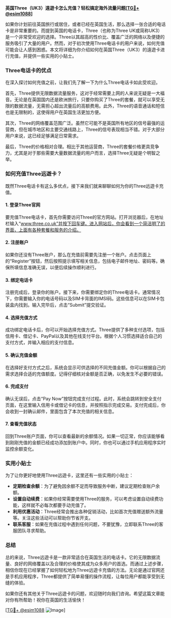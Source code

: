 **英国Three（UK3）遠遊卡怎么充值？轻松搞定海外流量问题[[TG💪+ @esim1088](https://t.me/s/esim1088)]**

如果你计划前往英国旅行或居住，或者已经在英国生活，那么选择一张合适的电话卡是非常重要的。而提到英国的电话卡，Three（也称为Three UK或简称UK3）是一个非常受欢迎的选择。Three以其超高的性价比、覆盖广泛的网络以及便捷的服务吸引了大量的用户。然而，对于初次使用Three电话卡的用户来说，如何充值可能会让人感到困惑。本文将详细为你介绍如何在英国Three（UK3）的遠遊卡进行充值，并提供一些实用的小贴士。

### Three电话卡的优点

在深入探讨如何充值之前，让我们先了解一下为什么Three电话卡如此受欢迎。

首先，Three提供无限数据流量服务，这对于经常需要上网的人来说无疑是一大福音。无论是在英国国内还是欧洲旅行，只要你购买了Three的套餐，就可以享受无限的数据流量，无需担心超出流量后的高额费用。此外，Three的语音通话和短信也是无限制的，这使得用户在英国生活更加方便。

其次，Three的网络覆盖范围广泛。虽然它可能不是英国所有地区的信号最强的运营商，但在城市地区和主要交通线路上，Three的信号表现相当不错。对于大部分用户来说，这已经足够满足日常需求。

最后，Three的价格相对合理。相比于其他运营商，Three的套餐价格更具竞争力，尤其是对于那些需要大量数据流量的用户而言，选择Three无疑是个明智之举。

### 如何充值Three远遊卡？

既然Three电话卡有这么多优点，接下来我们就来聊聊如何为你的Three远遊卡充值。

#### 1. 登录Three官网

要充值Three电话卡，首先你需要访问Three的官方网站。打开浏览器后，在地址栏输入“www.three.co.uk”并按下回车键。进入网站后，你会看到一个简洁明了的界面，上面有各种套餐和服务的介绍。

#### 2. 注册账户

如果你还没有Three账户，那么在充值前需要先注册一个账户。点击页面上的“Register”按钮，然后按照提示填写相关信息，包括电子邮件地址、密码等。确保所填信息准确无误，以便后续操作顺利进行。

#### 3. 绑定电话卡

注册完成后，登录你的账户。接下来，你需要绑定你的Three电话卡。通常情况下，你需要输入你的电话号码以及SIM卡背面的IMSI码。这些信息可以在SIM卡包装盒内找到。输入完毕后，点击“Submit”提交验证。

#### 4. 选择充值方式

成功绑定电话卡后，你可以开始选择充值方式。Three提供了多种支付选项，包括信用卡、借记卡、PayPal以及其他在线支付平台。根据个人习惯选择适合自己的支付方式，并输入相应的支付信息。

#### 5. 确认充值金额

在选择好支付方式之后，系统会显示可供选择的不同充值金额。你可以根据自己的需求选择合适的充值额度。记得仔细核对金额是否正确，以免发生不必要的错误。

#### 6. 完成支付

确认无误后，点击“Pay Now”按钮完成支付过程。此时，系统会跳转到安全支付页面，在这里输入信用卡或借记卡的信息，并按照指示完成交易。支付完成后，你会收到一封确认邮件，里面包含了本次充值的相关信息。

#### 7. 查看充值状态

回到Three账户页面，你可以查看最新的余额情况。如果一切正常，你应该能够看到刚刚充值的金额已经成功添加到账户中。同时，你也可以通过手机应用程序实时监控余额变化。

### 实用小贴士

为了让你更好地使用Three远遊卡，这里还有一些实用的小贴士：

- **定期检查余额**：为了避免因余额不足而导致服务中断，建议定期检查账户余额。
- **设置自动续费**：如果你经常需要使用Three的服务，可以考虑设置自动续费功能，这样就不必每次都要手动充值了。
- **利用优惠活动**：Three经常会推出各种促销活动，比如首次充值赠送额外流量等。关注这些活动可以帮助你节省开支。
- **联系客服**：如果在充值过程中遇到任何问题，不要犹豫，立即联系Three的客服团队寻求帮助。

### 总结

总的来说，Three远遊卡是一款非常适合在英国生活的电话卡。它的无限数据流量、良好的网络覆盖以及合理的价格使其成为众多用户的首选。而通过上述步骤，相信你现在已经掌握了如何轻松地为Three远遊卡充值的方法。无论是通过官网还是手机应用程序，Three都提供了简单易懂的操作流程，让每位用户都能享受到无缝的体验。

如果你还有其他关于Three远遊卡的问题，欢迎随时向我们咨询。希望这篇文章能对你有所帮助！祝你在英国的生活愉快！

[[TG💪+ @esim1088](https://t.me/s/esim1088) ![Image](https://i.postimg.cc/4NQfJmqS/Snipaste-2025-05-13-00-14-12.png)]
